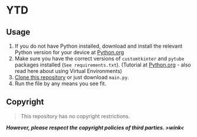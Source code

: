 # YTD

## Usage

1. If you do not have Python installed, download and install the relevant Python version for your device at [Python.org](https://www.python.org/downloads/)
2. Make sure you have the correct versions of `customtkinter` and `pytube` packages installed (`See requirements.txt`). (Tutorial at [Python.org](https://packaging.python.org/en/latest/tutorials/installing-packages/) - also read here about using Virtual Environments)
3. [Clone this repository](https://docs.github.com/en/repositories/creating-and-managing-repositories/cloning-a-repository?tool=desktop) or just download `main.py`.
4. Run the file by any means you see fit.

## Copyright

>This repository has no copyright restrictions.

**_However, please respect the copyright policies of third parties. >wink<_**
